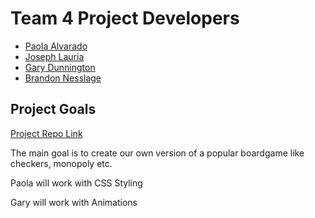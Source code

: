 # Team 4 Project Developers

+ [Paola Alvarado](https://github.com/polly-rado)
+ [Joseph Lauria](https://github.com/josephl17)
+ [Gary Dunnington](https://github.com/gd757)
+ [Brandon Nesslage](https://github.com/Star-tide)


## Project Goals
[Project Repo Link](https://github.com/Star-tide/board-game.git)

The main goal is to create our own version of a popular boardgame like checkers, monopoly etc.
 

 Paola will work with CSS Styling

 Gary will work with Animations

